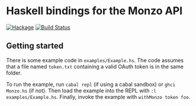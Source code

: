 # Haskell bindings for the Monzo API

[![Hackage](https://img.shields.io/hackage/v/monzo.svg?style=flat)](https://hackage.haskell.org/package/monzo)
[![Build Status](https://travis-ci.org/mbg/monzo.svg?branch=master)](https://travis-ci.org/mbg/monzo)

## Getting started

There is some example code in `examples/Example.hs`. The code assumes that a file named `token.txt` containing a valid OAuth token is in the same folder.

To run the example, run `cabal repl` (if using a cabal sandbox) or `ghci Monzo.hs` (if not). Then load the example into the REPL with `:l examples/Example.hs`. Finally, invoke the example with `withMonzo token foo`.
